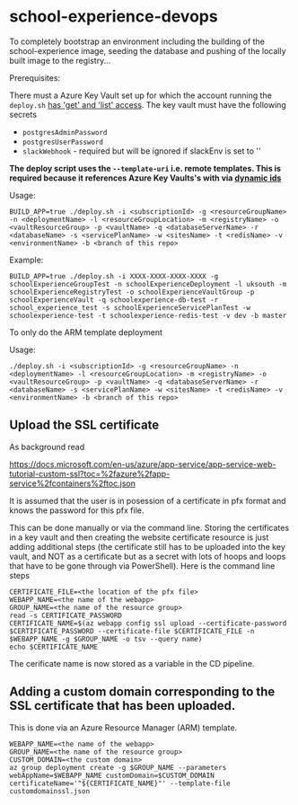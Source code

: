 # school-experience-devops

To completely bootstrap an environment including the building of the school-experience image, seeding the database and pushing of the locally built image to the registry...

Prerequisites:

There must a Azure Key Vault set up for which the account running the `deploy.sh` [has 'get' and 'list' access](https://docs.microsoft.com/en-us/azure/key-vault/quick-create-net#assign-permissions-to-your-application-to-read-secrets-from-key-vault). The key vault must have the following secrets

* `postgresAdminPassword`
* `postgresUserPassword`
* `slackWebhook` - required but will be ignored if slackEnv is set to '' 

**The deploy script uses the `--template-uri` i.e. remote templates. This is required because it references Azure Key Vaults's with via [dynamic ids](https://docs.microsoft.com/en-us/azure/azure-resource-manager/resource-manager-keyvault-parameter#reference-secrets-with-dynamic-id)** 

Usage: 

    BUILD_APP=true ./deploy.sh -i <subscriptionId> -g <resourceGroupName> -n <deploymentName> -l <resourceGroupLocation> -m <registryName> -o <vaultResourceGroup> -p <vaultName> -q <databaseServerName> -r <databaseName> -s <servicePlanName> -w <sitesName> -t <redisName> -v <environmentName> -b <branch of this repo>

Example:

    BUILD_APP=true ./deploy.sh -i XXXX-XXXX-XXXX-XXXX -g schoolExperienceGroupTest -n schoolExperienceDeployment -l uksouth -m schoolExperienceRegistryTest -o schoolExperienceVaultGroup -p schoolExperienceVault -q schoolexperience-db-test -r school_experience_test -s schoolExperienceServicePlanTest -w schoolexperience-test -t schoolexperience-redis-test -v dev -b master

To only do the ARM template deployment 

Usage:

    ./deploy.sh -i <subscriptionId> -g <resourceGroupName> -n <deploymentName> -l <resourceGroupLocation> -m <registryName> -o <vaultResourceGroup> -p <vaultName> -q <databaseServerName> -r <databaseName> -s <servicePlanName> -w <sitesName> -t <redisName> -v <environmentName> -b <branch of this repo>

## Upload the SSL certificate

As background read

https://docs.microsoft.com/en-us/azure/app-service/app-service-web-tutorial-custom-ssl?toc=%2fazure%2fapp-service%2fcontainers%2ftoc.json

It is assumed that the user is in posession of a certificate in pfx format and knows the password for this pfx file.

This can be done manually or via the command line. Storing the certificates in a key vault and then creating the website certificate resource is just adding additional steps (the certificate still has to be uploaded into the key vault, and NOT as a certificate but as a secret with lots of hoops and loops that have to be gone through via PowerShell). Here is the command line steps

    CERTIFICATE_FILE=<the location of the pfx file>
    WEBAPP_NAME=<the name of the webapp>
    GROUP_NAME=<the name of the resource group>
    read -s CERTIFICATE_PASSWORD
    CERTIFICATE_NAME=$(az webapp config ssl upload --certificate-password $CERTIFICATE_PASSWORD --certificate-file $CERTIFICATE_FILE -n $WEBAPP_NAME -g $GROUP_NAME -o tsv --query name)
    echo $CERTIFICATE_NAME

The cerificate name is now stored as a variable in the CD pipeline.

## Adding a custom domain corresponding to the SSL certificate that has been uploaded.

This is done via an Azure Resource Manager (ARM) template.

    WEBAPP_NAME=<the name of the webapp>
    GROUP_NAME=<the name of the resource group>
    CUSTOM_DOMAIN=<the custom domain>
    az group deployment create -g $GROUP_NAME --parameters webAppName=$WEBAPP_NAME customDomain=$CUSTOM_DOMAIN certificateName='"${CERTIFICATE_NAME}"' --template-file customdomainssl.json
